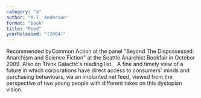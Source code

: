 ```yaml
---
category: "a"
author: "M.T. Anderson"
format: "book"
title: "Feed"
yearReleased: "(2004)"
---
```

Recommended byCommon Action at the panel "Beyond The Dispossessed: Anarchism and Science Fiction" at the Seattle Anarchist Bookfair in October 2009. Also on Think Galactic's reading list.
 
A fine and timely view of a future in which corporations have direct access to consumers' minds and purchasing behaviours, via an implanted net feed, viewed from the perspective of two young people with different takes on this dystopian vision.
 